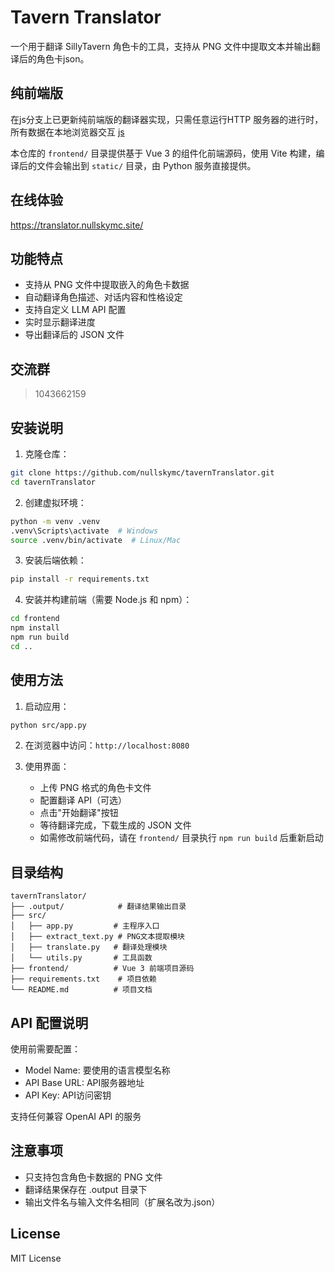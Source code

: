 # Tavern Translator

一个用于翻译 SillyTavern 角色卡的工具，支持从 PNG 文件中提取文本并输出翻译后的角色卡json。

## 纯前端版

在js分支上已更新纯前端版的翻译器实现，只需任意运行HTTP 服务器的进行时，所有数据在本地浏览器交互 [js](https://github.com/nullskymc/tavernTranslator/tree/js)

本仓库的 `frontend/` 目录提供基于 Vue 3 的组件化前端源码，使用 Vite 构建，编译后的文件会输出到 `static/` 目录，由 Python 服务直接提供。

## 在线体验

<https://translator.nullskymc.site/>

## 功能特点

- 支持从 PNG 文件中提取嵌入的角色卡数据
- 自动翻译角色描述、对话内容和性格设定
- 支持自定义 LLM API 配置
- 实时显示翻译进度
- 导出翻译后的 JSON 文件

## 交流群

> 1043662159

## 安装说明

1. 克隆仓库：
```bash
git clone https://github.com/nullskymc/tavernTranslator.git
cd tavernTranslator
```

2. 创建虚拟环境：
```bash
python -m venv .venv
.venv\Scripts\activate  # Windows
source .venv/bin/activate  # Linux/Mac
```

3. 安装后端依赖：
```bash
pip install -r requirements.txt
```

4. 安装并构建前端（需要 Node.js 和 npm）：
```bash
cd frontend
npm install
npm run build
cd ..
```

## 使用方法

1. 启动应用：
```bash
python src/app.py
```

2. 在浏览器中访问：`http://localhost:8080`

3. 使用界面：
   - 上传 PNG 格式的角色卡文件
   - 配置翻译 API（可选）
   - 点击"开始翻译"按钮
   - 等待翻译完成，下载生成的 JSON 文件
   - 如需修改前端代码，请在 `frontend/` 目录执行 `npm run build` 后重新启动

## 目录结构

```
tavernTranslator/
├── .output/            # 翻译结果输出目录
├── src/
│   ├── app.py         # 主程序入口
│   ├── extract_text.py # PNG文本提取模块
│   ├── translate.py   # 翻译处理模块
│   └── utils.py       # 工具函数
├── frontend/          # Vue 3 前端项目源码
├── requirements.txt    # 项目依赖
└── README.md          # 项目文档
```

## API 配置说明

使用前需要配置：
- Model Name: 要使用的语言模型名称
- API Base URL: API服务器地址
- API Key: API访问密钥

支持任何兼容 OpenAI API 的服务

## 注意事项

- 只支持包含角色卡数据的 PNG 文件
- 翻译结果保存在 .output 目录下
- 输出文件名与输入文件名相同（扩展名改为.json）

## License

MIT License
